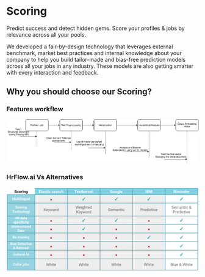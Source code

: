 # Scoring

Predict success and detect hidden gems. Score your profiles & jobs by relevance across all your pools. 

We developed a fair-by-design technology that leverages external benchmark, market best practices and internal knowledge about your company to help you build tailor-made and bias-free prediction models across all your jobs in any industry. These models are also getting smarter with every interaction and feedback.

## Why you should choose our Scoring?

### Features workflow

![Scoring Workflow](../.gitbook/assets/image%20%283%29.png)

### **HrFlow.ai Vs Alternatives**

![](../.gitbook/assets/screenshot-from-2020-04-10-02-24-01.png)

